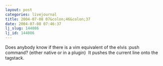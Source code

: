 ```yaml
---
layout: post
categories: livejournal
title: 2004-07-08 07&colon;46&colon;37
date: 2004-07-08 07:46:37
lj_slug: 144086
lj_id: 144086
---
```

Does anybody know if there is a vim equivalent of the elvis :push command? (either native or in a plugin)  It pushes the current line onto the tagstack.
